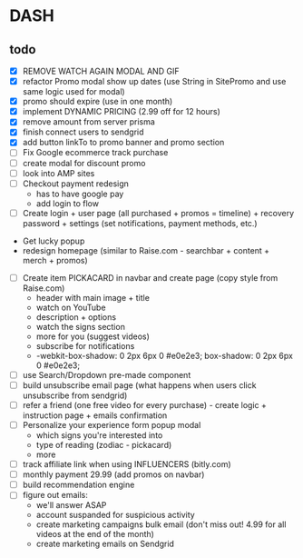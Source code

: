 # DASH

## todo

- [x] REMOVE WATCH AGAIN MODAL AND GIF
- [x] refactor Promo modal show up dates (use String in SitePromo and use same logic used for modal)
- [x] promo should expire (use in one month)
- [x] implement DYNAMIC PRICING (2.99 off for 12 hours)
- [x] remove amount from server prisma
- [x] finish connect users to sendgrid
- [x] add button linkTo to promo banner and promo section
- [ ] Fix Google ecommerce track purchase 
- [ ] create modal for discount promo
- [ ] look into AMP sites
- [ ] Checkout payment redesign 
  - has to have google pay
  - add login to flow
- [ ] Create login + user page (all purchased + promos = timeline) + recovery password + settings (set notifications, payment methods, etc.)
- Get lucky popup
- redesign homepage (similar to Raise.com - searchbar + content + merch + promos)
- [ ] Create item PICKACARD in navbar and create page (copy style from Raise.com)
  - header with main image + title
  - watch on YouTube
  - description + options
  - watch the signs section
  - more for you (suggest videos)
  - subscribe for notifications
  - -webkit-box-shadow: 0 2px 6px 0 #e0e2e3; box-shadow: 0 2px 6px 0 #e0e2e3;
- [ ] use Search/Dropdown pre-made component
- [ ] build unsubscribe email page (what happens when users click unsubscribe from sendgrid)
- [ ] refer a friend (one free video for every purchase) - create logic + instruction page + emails confirmation
- [ ] Personalize your experience form popup modal
  - which signs you're interested into
  - type of reading (zodiac - pickacard)
  - more
- [ ] track affiliate link when using INFLUENCERS (bitly.com)
- [ ] monthly payment 29.99 (add promos on navbar)
- [ ] build recommendation engine
- [ ] figure out emails: 
    - we'll answer ASAP
    - account suspanded for suspicious activity
    - create marketing campaigns bulk email (don't miss out! 4.99 for all videos at the end of the month)
    - create marketing emails on Sendgrid
